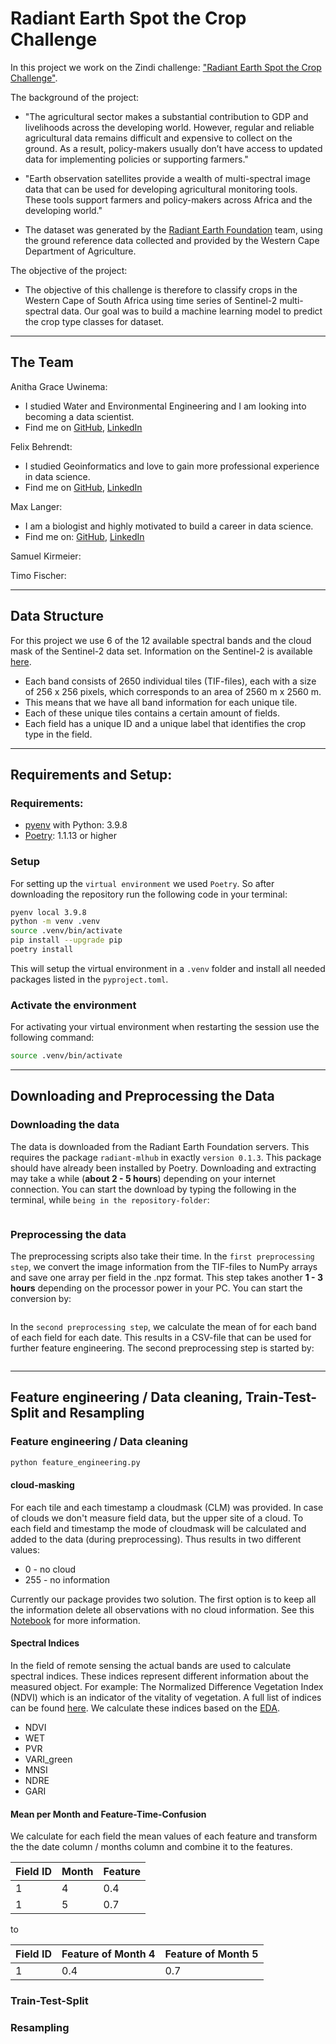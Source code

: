 # Radiant Earth Spot the Crop Challenge

In this project we work on the Zindi challenge: ["Radiant Earth Spot the Crop Challenge"](https://zindi.africa/competitions/radiant-earth-spot-the-crop-challenge/data).

The background of the project:

- "The agricultural sector makes a substantial contribution to GDP and livelihoods across the developing world. However, regular and reliable agricultural data remains difficult and expensive to collect on the ground. As a result, policy-makers usually don’t have access to updated data for implementing policies or supporting farmers." 

- "Earth observation satellites provide a wealth of multi-spectral image data that can be used for developing agricultural monitoring tools. These tools support farmers and policy-makers across Africa and the developing world."

- The dataset was generated by the [Radiant Earth Foundation](https://www.radiant.earth/) team, using the ground reference data collected and provided by the Western Cape Department of Agriculture.

The objective of the project:

- The objective of this challenge is therefore to classify crops in the Western Cape of South Africa using time series of Sentinel-2 multi-spectral data. Our goal was to build a machine learning model to predict the crop type classes for dataset. 

---
## The Team

Anitha Grace Uwinema: 
- I studied Water and Environmental Engineering and I am looking into becoming a data scientist.
- Find me on [GitHub](https://github.com/uwinema), [LinkedIn](https://www.linkedin.com/in/anitha-grace-uwinema-17b348240/)

Felix Behrendt:
- I studied Geoinformatics and love to gain more professional experience in data science.
- Find me on [GitHub](https://github.com/Fbehr-data), [LinkedIn](https://www.linkedin.com/in/felix-behrendt-3b4ba1237/)


Max Langer: 
- I am a biologist and highly motivated to build a career in data science.
- Find me on: [GitHub](https://github.com/langer-net), [LinkedIn](https://www.linkedin.com/in/max-langer-798903127/)

Samuel Kirmeier:

Timo Fischer:

---
## Data Structure
For this project we use 6 of the 12 available spectral bands and the cloud mask of the Sentinel-2 data set. Information on the Sentinel-2 is available [here](https://de.wikipedia.org/wiki/Sentinel-2). 
- Each band consists of 2650 individual tiles (TIF-files), each with a size of 256 x 256 pixels, which corresponds to an area of 2560 m x 2560 m. 
- This means that we have all band information for each unique tile.
- Each of these unique tiles contains a certain amount of fields. 
- Each field has a unique ID and a unique label that identifies the crop type in the field. 

---
## Requirements and Setup:
### Requirements:

- [pyenv](https://github.com/pyenv/pyenv) with Python: 3.9.8
- [Poetry](https://python-poetry.org/): 1.1.13 or higher

### Setup

For setting up the `virtual environment` we used `Poetry`.
So after downloading the repository run the following code in your terminal:

```BASH
pyenv local 3.9.8
python -m venv .venv
source .venv/bin/activate
pip install --upgrade pip
poetry install
```

This will setup the virtual environment in a `.venv` folder and install all needed packages listed in the `pyproject.toml`. 

### Activate the environment

For activating your virtual environment when restarting the session use the following command:

```BASH
source .venv/bin/activate
```

---
## Downloading and Preprocessing the Data
### Downloading the data
The data is downloaded from the Radiant Earth Foundation servers. This requires the package `radiant-mlhub` in exactly `version 0.1.3`. This package should have already been installed by Poetry. Downloading and extracting may take a while (**about 2 - 5 hours**) depending on your internet connection.
You can start the download by typing the following in the terminal, while `being in the repository-folder`:

```BASH

```
### Preprocessing the data
The preprocessing scripts also take their time. In the `first preprocessing step`, we convert the image information from the TIF-files to NumPy arrays and save one array per field in the .npz format. This step takes another **1 - 3 hours** depending on the processor power in your PC. You can start the conversion by:

```BASH

```

In the `second preprocessing step`, we calculate the mean of for each band of each field for each date. This results in a CSV-file that can be used for further feature engineering. The second preprocessing step is started by:

```BASH

```

---
## Feature engineering / Data cleaning, Train-Test-Split and Resampling
### Feature engineering / Data cleaning


```BASH
python feature_engineering.py
```

#### **cloud-masking**
For each tile and each timestamp a cloudmask (CLM) was provided. In case of clouds we don't measure field data, but the upper site of a cloud. To each field and timestamp the mode of cloudmask will be calculated and added to the data (during preprocessing). Thus results in two different values:
</br> 
* 0 - no cloud 
* 255 - no information

Currently our package provides two solution. The first option is to keep all the information delete all observations with no cloud information. See this [Notebook](https://github.com/Fbehr-data/Radiant-Earth-Spot-Crop/blob/main/notebooks/feature_engineering_01_cloudmask.ipynb) for more information. <br> 
#### **Spectral Indices**
In the field of remote sensing the actual bands are used to calculate spectral indices. These indices represent different information about the measured object. For example: The Normalized Difference Vegetation Index (NDVI) which is an indicator of the vitality of vegetation. A full list of indices can be found [here](https://www.indexdatabase.de/db/is.php?sensor_id=96). We calculate these indices based on the [EDA](https://github.com/Fbehr-data/Radiant-Earth-Spot-Crop/blob/main/notebooks/EDA_spectral_indices.ipynb).
- NDVI
- WET
- PVR 
- VARI_green
- MNSI
- NDRE
- GARI<br>

#### **Mean per Month and Feature-Time-Confusion** 
We calculate for each field the mean values of each feature and transform the the date column / months column and combine it to the features.

|Field ID | Month      | Feature     |
|-------- | -----------| ----------- | 
|1        | 4          | 0.4         |
|1        | 5          | 0.7         |

to


|Field ID | Feature of Month 4  | Feature of Month 5 |
|-------- | -----------| ----------- | 
|1        | 0.4        | 0.7         |

### Train-Test-Split

### Resampling
